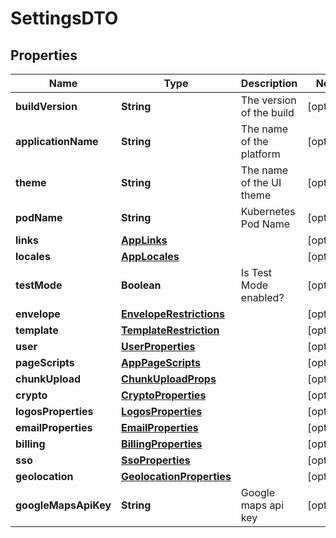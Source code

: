 # SettingsDTO

## Properties
Name | Type | Description | Notes
------------ | ------------- | ------------- | -------------
**buildVersion** | **String** | The version of the build |  [optional]
**applicationName** | **String** | The name of the platform |  [optional]
**theme** | **String** | The name of the UI theme |  [optional]
**podName** | **String** | Kubernetes Pod Name |  [optional]
**links** | [**AppLinks**](AppLinks.md) |  |  [optional]
**locales** | [**AppLocales**](AppLocales.md) |  |  [optional]
**testMode** | **Boolean** | Is Test Mode enabled? |  [optional]
**envelope** | [**EnvelopeRestrictions**](EnvelopeRestrictions.md) |  |  [optional]
**template** | [**TemplateRestriction**](TemplateRestriction.md) |  |  [optional]
**user** | [**UserProperties**](UserProperties.md) |  |  [optional]
**pageScripts** | [**AppPageScripts**](AppPageScripts.md) |  |  [optional]
**chunkUpload** | [**ChunkUploadProps**](ChunkUploadProps.md) |  |  [optional]
**crypto** | [**CryptoProperties**](CryptoProperties.md) |  |  [optional]
**logosProperties** | [**LogosProperties**](LogosProperties.md) |  |  [optional]
**emailProperties** | [**EmailProperties**](EmailProperties.md) |  |  [optional]
**billing** | [**BillingProperties**](BillingProperties.md) |  |  [optional]
**sso** | [**SsoProperties**](SsoProperties.md) |  |  [optional]
**geolocation** | [**GeolocationProperties**](GeolocationProperties.md) |  |  [optional]
**googleMapsApiKey** | **String** | Google maps api key |  [optional]
